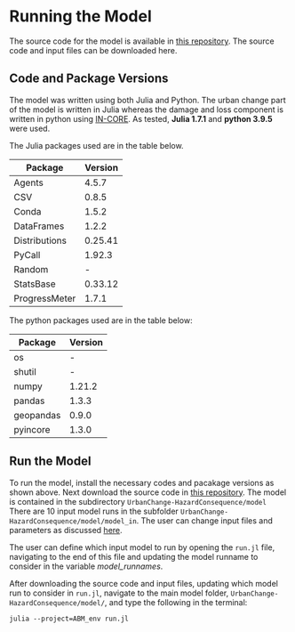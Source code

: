 # Running the Model

The source code for the model is available in [this repository](https://github.com/22dylan/UrbanChange-HazardConsequence). The source code and input files can be downloaded here.

## Code and Package Versions
The model was written using both Julia and Python. The urban change part of the model is written in Julia whereas the damage and loss component is written in python using [IN-CORE](https://incore.ncsa.illinois.edu). As tested, **Julia 1.7.1** and **python 3.9.5** were used.

The Julia packages used are in the table below.

| Package 	| Version 	| 
| ---		| --- 		|
| Agents	| 4.5.7		|
| CSV		| 0.8.5		|
| Conda		| 1.5.2 	|
| DataFrames | 1.2.2 	|
| Distributions | 0.25.41 |
| PyCall	| 1.92.3	|
| Random	| -		|
| StatsBase	| 0.33.12	|
| ProgressMeter | 1.7.1 |

The python packages used are in the table below:

| Package 	| Version 	| 
| ---		| --- 		|
| os 		| -			|
| shutil	| - 		|
| numpy		| 1.21.2 	|
| pandas 	| 1.3.3 	|
| geopandas	| 0.9.0		|
| pyincore 	| 1.3.0		|

## Run the Model

To run the model, install the necessary codes and pacakage versions as shown above. Next download the source code in [this repository](https://github.com/22dylan/UrbanChange-HazardConsequence). The model is contained in the subdirectory `UrbanChange-HazardConsequence/model` There are 10 input model runs in the subfolder `UrbanChange-HazardConsequence/model/model_in`. The user can change input files and parameters as discussed [here](input-label). 

The user can define which input model to run by opening the `run.jl` file, navigating to the end of this file and updating the model runname to consider in the variable *model_runnames*. 

After downloading the source code and input files, updating which model run to consider in `run.jl`, navigate to the main model folder, `UrbanChange-HazardConsequence/model/`, and type the following in the terminal:

```
julia --project=ABM_env run.jl
```
